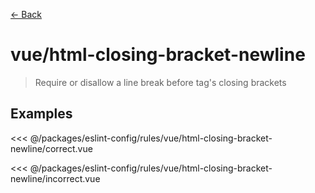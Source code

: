 [&#x2190; Back](./)
# vue/html-closing-bracket-newline <badge text="warn" type="warn" vertical="middle"/>

> Require or disallow a line break before tag's closing brackets

## Examples

<code-highlight>
 
<div slot="correct">

<<< @/packages/eslint-config/rules/vue/html-closing-bracket-newline/correct.vue

</div>

 
<div slot="incorrect">

<<< @/packages/eslint-config/rules/vue/html-closing-bracket-newline/incorrect.vue

</div>

 
</code-highlight>

